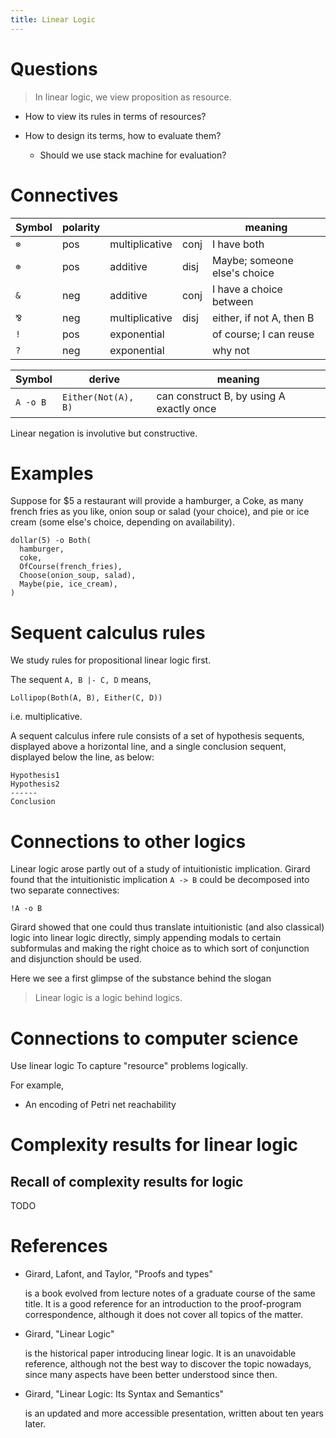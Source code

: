 ```yaml
---
title: Linear Logic
---
```


# Questions

> In linear logic, we view proposition as resource.

- How to view its rules in terms of resources?

- How to design its terms, how to evaluate them?

  - Should we use stack machine for evaluation?

# Connectives

| Symbol | polarity |                |      | meaning                      |
| ------ | -------- | -------------- | ---- | ---------------------------- |
| `⊗`    | pos      | multiplicative | conj | I have both                  |
| `⊕`    | pos      | additive       | disj | Maybe; someone else's choice |
| `&`    | neg      | additive       | conj | I have a choice between      |
| `⅋`    | neg      | multiplicative | disj | either, if not A, then B     |
| `!`    | pos      | exponential    |      | of course; I can reuse       |
| `?`    | neg      | exponential    |      | why not                      |

| Symbol   | derive              | meaning                                  |
| -------- | ------------------- | ---------------------------------------- |
| `A -o B` | `Either(Not(A), B)` | can construct B, by using A exactly once |

Linear negation is involutive but constructive.

# Examples

Suppose for $5 a restaurant will provide a hamburger, a Coke,
as many french fries as you like, onion soup or salad (your choice),
and pie or ice cream (some else's choice, depending on availability).

```
dollar(5) -o Both(
  hamburger,
  coke,
  OfCourse(french_fries),
  Choose(onion_soup, salad),
  Maybe(pie, ice_cream),
)
```

# Sequent calculus rules

We study rules for propositional linear logic first.

The sequent `A, B |- C, D` means,

```
Lollipop(Both(A, B), Either(C, D))
```

i.e. multiplicative.

A sequent calculus infere rule consists of a set of hypothesis sequents,
displayed above a horizontal line,
and a single conclusion sequent,
displayed below the line, as below:

```
Hypothesis1
Hypothesis2
------
Conclusion
```

# Connections to other logics

Linear logic arose partly out of a study of intuitionistic implication.
Girard found that the intuitionistic implication `A -> B`
could be decomposed into two separate connectives:

```
!A -o B
```

Girard showed that one could thus translate intuitionistic (and also classical) logic
into linear logic directly, simply appending modals to certain subformulas
and making the right choice as to which sort of conjunction and disjunction should be used.

Here we see a first glimpse of the substance behind the slogan

> Linear logic is a logic behind logics.

# Connections to computer science


Use linear logic To capture "resource" problems logically.

For example,

- An encoding of Petri net reachability

# Complexity results for linear logic

## Recall of complexity results for logic

TODO

# References

- Girard, Lafont, and Taylor, "Proofs and types"

  is a book evolved from lecture notes of a graduate course of the same title.
  It is a good reference for an introduction to the proof-program correspondence,
  although it does not cover all topics of the matter.

- Girard, "Linear Logic"

  is the historical paper introducing linear logic.
  It is an unavoidable reference, although not the best way
  to discover the topic nowadays, since many aspects have been better understood since then.

- Girard, "Linear Logic: Its Syntax and Semantics"

  is an updated and more accessible presentation, written about ten years later.
